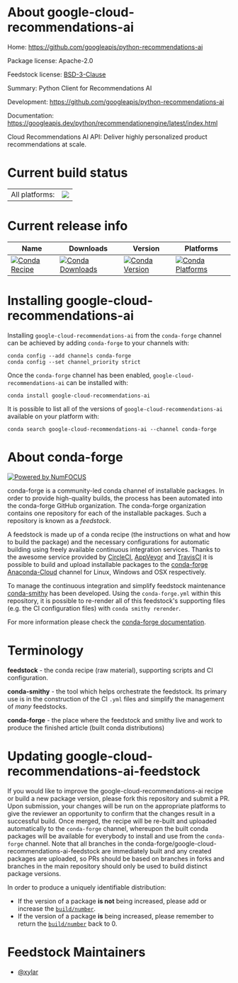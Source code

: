 About google-cloud-recommendations-ai
=====================================

Home: https://github.com/googleapis/python-recommendations-ai

Package license: Apache-2.0

Feedstock license: [BSD-3-Clause](https://github.com/conda-forge/google-cloud-recommendations-ai-feedstock/blob/master/LICENSE.txt)

Summary: Python Client for Recommendations AI

Development: https://github.com/googleapis/python-recommendations-ai

Documentation: https://googleapis.dev/python/recommendationengine/latest/index.html

Cloud Recommendations AI API: Deliver highly personalized product
recommendations at scale.


Current build status
====================


<table><tr><td>All platforms:</td>
    <td>
      <a href="https://dev.azure.com/conda-forge/feedstock-builds/_build/latest?definitionId=14000&branchName=master">
        <img src="https://dev.azure.com/conda-forge/feedstock-builds/_apis/build/status/google-cloud-recommendations-ai-feedstock?branchName=master">
      </a>
    </td>
  </tr>
</table>

Current release info
====================

| Name | Downloads | Version | Platforms |
| --- | --- | --- | --- |
| [![Conda Recipe](https://img.shields.io/badge/recipe-google--cloud--recommendations--ai-green.svg)](https://anaconda.org/conda-forge/google-cloud-recommendations-ai) | [![Conda Downloads](https://img.shields.io/conda/dn/conda-forge/google-cloud-recommendations-ai.svg)](https://anaconda.org/conda-forge/google-cloud-recommendations-ai) | [![Conda Version](https://img.shields.io/conda/vn/conda-forge/google-cloud-recommendations-ai.svg)](https://anaconda.org/conda-forge/google-cloud-recommendations-ai) | [![Conda Platforms](https://img.shields.io/conda/pn/conda-forge/google-cloud-recommendations-ai.svg)](https://anaconda.org/conda-forge/google-cloud-recommendations-ai) |

Installing google-cloud-recommendations-ai
==========================================

Installing `google-cloud-recommendations-ai` from the `conda-forge` channel can be achieved by adding `conda-forge` to your channels with:

```
conda config --add channels conda-forge
conda config --set channel_priority strict
```

Once the `conda-forge` channel has been enabled, `google-cloud-recommendations-ai` can be installed with:

```
conda install google-cloud-recommendations-ai
```

It is possible to list all of the versions of `google-cloud-recommendations-ai` available on your platform with:

```
conda search google-cloud-recommendations-ai --channel conda-forge
```


About conda-forge
=================

[![Powered by NumFOCUS](https://img.shields.io/badge/powered%20by-NumFOCUS-orange.svg?style=flat&colorA=E1523D&colorB=007D8A)](http://numfocus.org)

conda-forge is a community-led conda channel of installable packages.
In order to provide high-quality builds, the process has been automated into the
conda-forge GitHub organization. The conda-forge organization contains one repository
for each of the installable packages. Such a repository is known as a *feedstock*.

A feedstock is made up of a conda recipe (the instructions on what and how to build
the package) and the necessary configurations for automatic building using freely
available continuous integration services. Thanks to the awesome service provided by
[CircleCI](https://circleci.com/), [AppVeyor](https://www.appveyor.com/)
and [TravisCI](https://travis-ci.com/) it is possible to build and upload installable
packages to the [conda-forge](https://anaconda.org/conda-forge)
[Anaconda-Cloud](https://anaconda.org/) channel for Linux, Windows and OSX respectively.

To manage the continuous integration and simplify feedstock maintenance
[conda-smithy](https://github.com/conda-forge/conda-smithy) has been developed.
Using the ``conda-forge.yml`` within this repository, it is possible to re-render all of
this feedstock's supporting files (e.g. the CI configuration files) with ``conda smithy rerender``.

For more information please check the [conda-forge documentation](https://conda-forge.org/docs/).

Terminology
===========

**feedstock** - the conda recipe (raw material), supporting scripts and CI configuration.

**conda-smithy** - the tool which helps orchestrate the feedstock.
                   Its primary use is in the construction of the CI ``.yml`` files
                   and simplify the management of *many* feedstocks.

**conda-forge** - the place where the feedstock and smithy live and work to
                  produce the finished article (built conda distributions)


Updating google-cloud-recommendations-ai-feedstock
==================================================

If you would like to improve the google-cloud-recommendations-ai recipe or build a new
package version, please fork this repository and submit a PR. Upon submission,
your changes will be run on the appropriate platforms to give the reviewer an
opportunity to confirm that the changes result in a successful build. Once
merged, the recipe will be re-built and uploaded automatically to the
`conda-forge` channel, whereupon the built conda packages will be available for
everybody to install and use from the `conda-forge` channel.
Note that all branches in the conda-forge/google-cloud-recommendations-ai-feedstock are
immediately built and any created packages are uploaded, so PRs should be based
on branches in forks and branches in the main repository should only be used to
build distinct package versions.

In order to produce a uniquely identifiable distribution:
 * If the version of a package **is not** being increased, please add or increase
   the [``build/number``](https://docs.conda.io/projects/conda-build/en/latest/resources/define-metadata.html#build-number-and-string).
 * If the version of a package **is** being increased, please remember to return
   the [``build/number``](https://docs.conda.io/projects/conda-build/en/latest/resources/define-metadata.html#build-number-and-string)
   back to 0.

Feedstock Maintainers
=====================

* [@xylar](https://github.com/xylar/)

